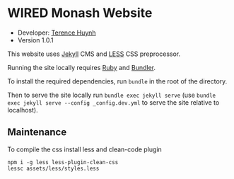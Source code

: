 # WIRED Monash Website
* Developer: [Terence Huynh](http://terencehuynh.com)
* Version 1.0.1

This website uses [Jekyll](http://jekyllrb.com) CMS and [LESS](http://lesscss.org) CSS preprocessor.

Running the site locally requires [Ruby](https://www.ruby-lang.org) and [Bundler](http://bundler.io/).

To install the required dependencies, run `bundle` in the root of the directory.

Then to serve the site locally run `bundle exec jekyll serve` (use `bundle exec jekyll serve --config _config.dev.yml` to serve the site relative to localhost).

## Maintenance
To compile the css install less and clean-code plugin
```
npm i -g less less-plugin-clean-css
lessc assets/less/styles.less
```
